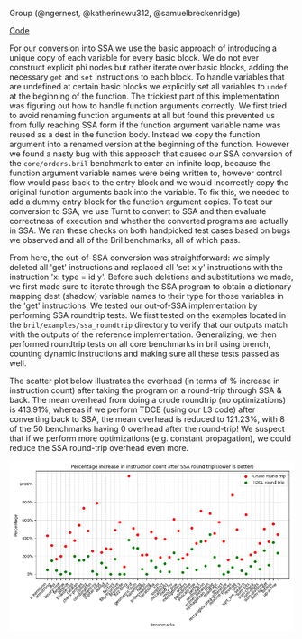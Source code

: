 Group (@ngernest, @katherinewu312, @samuelbreckenridge)

[Code](https://github.com/katherinewu312/cs6120-tasks/tree/main/l6)

For our conversion into SSA we use the basic approach of introducing a unique copy of each variable for every basic 
block. We do not ever construct explicit phi nodes but rather iterate over basic blocks, adding the necessary `get` and 
`set` instructions to each block. To handle variables that are undefined at certain basic blocks we explicitly set all 
variables to `undef` at the beginning of the function. The trickiest part of this implementation was figuring out 
how to handle function arguments correctly. We first tried to avoid renaming function arguments at all but found 
this prevented us from fully reaching SSA form if the function argument variable name was reused as a dest in the 
function body. Instead we copy the function argument into a renamed version at the beginning of the function. 
However we found a nasty bug with this approach that caused our SSA conversion of the `core/orders.bril` benchmark to 
enter an infinite loop, because the function argument variable names were being written to, however control flow 
would pass back to the entry block and we would incorrectly copy the original function arguments back into the 
variable. To fix this, we needed to add a dummy entry block for the function argument copies. To test our conversion 
to SSA, we use Turnt to convert to SSA and then evaluate correctness of execution and whether the converted programs 
are actually in SSA. We ran these checks on both handpicked test cases based on bugs we observed and all of the Bril 
benchmarks, all of which pass.

From here, the out-of-SSA conversion was straightforward: we simply deleted all 'get' instructions and replaced all 'set x y' instructions with the instruction 'x: type = id y'. Before such deletions and substitutions we made, we first made sure to iterate through the SSA program to obtain a dictionary mapping dest (shadow) variable names to their type for those variables in the 'get' instructions. We tested our out-of-SSA implementation by performing SSA roundtrip tests. We first tested on the examples located in the `bril/examples/ssa_roundtrip` directory to verify that our outputs match with the outputs of the reference implementation. Generalizing, we then performed roundtrip tests on all core benchmarks in bril using brench, counting dynamic instructions and making sure all these tests passed as well.

The scatter plot below illustrates the overhead (in terms of % increase in instruction count) after taking the program on a round-trip through SSA & back. The mean overhead from doing a crude roundtrip (no optimizations) is 413.91%, whereas if we perform TDCE (using our L3 code) after converting back to SSA, the mean overhead is reduced to 121.23%, with 8 of the 50 benchmarks having 0 overhead after the round-trip! We suspect that if we perform more optimizations (e.g. constant propagation), we could reduce the SSA round-trip overhead even more. 

![](./plot.png)




